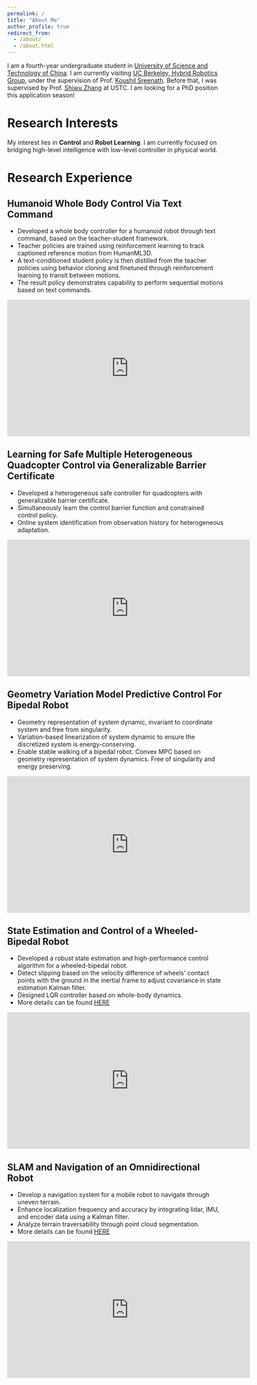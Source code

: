 ```yaml
---
permalink: /
title: "About Me"
author_profile: true
redirect_from: 
  - /about/
  - /about.html
---
```


I am a fourth-year undergraduate student in [University of Science and Technology of China](https://en.ustc.edu.cn/).  I am currently visiting [UC Berkeley, Hybrid Robotics Group](https://hybrid-robotics.berkeley.edu/index.html), under the supervision of Prof. [Koushil Sreenath](https://hybrid-robotics.berkeley.edu/koushil/). Before that, I was supervised by Prof. [Shiwu Zhang](https://scholar.google.com.hk/citations?user=d6tBg_UAAAAJ&hl=en-EN) at USTC. 
I am looking for a PhD position this application season!

Research Interests
======
My interest lies in **Control** and **Robot Learning**. I am currently focused on bridging high-level intelligence with low-level controller in physical world. 

Research Experience
======

Humanoid Whole Body Control Via Text Command
------
- Developed a whole body controller for a humanoid robot through text command, based on the teacher-student framework.
- Teacher policies are trained using reinforcement learning to track captioned reference motion from HumanML3D.
- A text-conditioned student policy is then distilled from the teacher policies using behavior cloning and finetuned through reinforcement learning to transit between motions.
- The result policy demonstrates capability to perform sequential motions based on text commands.
<iframe width="560" height="315" src="https://www.youtube.com/embed/ZeHBi9yREDE" title="Humanoid Whole Body Control Via Text Command" frameborder="0" allow="accelerometer; autoplay; clipboard-write; encrypted-media; gyroscope; picture-in-picture" allowfullscreen></iframe>

Learning for Safe Multiple Heterogeneous Quadcopter Control via Generalizable Barrier Certificate
------
- Developed a heterogeneous safe controller for quadcopters with generalizable barrier certificate.
- Simultaneously learn the control barrier function and constrained control policy.
- Online system identification from observation history for heterogeneous adaptation.
<iframe width="560" height="315" src="https://www.youtube.com/embed/8XGncoPI3bc" title="Multi Quadcopter Safe Fly" frameborder="0" allow="accelerometer; autoplay; clipboard-write; encrypted-media; gyroscope; picture-in-picture" allowfullscreen></iframe>

Geometry Variation Model Predictive Control For Bipedal Robot
------
- Geometry representation of system dynamic, invariant to coordinate system and free from singularity.
- Variation-based linearization of system dynamic to ensure the discretized system is energy-conserving.
- Enable stable walking of a bipedal robot.
Convex MPC based on geometry representation of system dynamics. Free of singularity and energy preserving.  
<iframe width="560" height="315" src="https://www.youtube.com/embed/7xYu7EeKpm8" title="Multi Quadcopter Safe Fly" frameborder="0" allow="accelerometer; autoplay; clipboard-write; encrypted-media; gyroscope; picture-in-picture" allowfullscreen></iframe>

State Estimation and Control of a Wheeled-Bipedal Robot
------
- Developed a robust state estimation and high-performance control algorithm for a wheeled-bipedal robot.
- Detect slipping based on the velocity difference of wheels' contact points with the ground in the inertial frame to adjust covariance in state estimation Kalman filter.
- Designed LQR controller based on whole-body dynamics.
- More details can be found [HERE](https://yiyangshao2003.github.io/files/Bipedal.pdf)
<iframe width="560" height="315" src="https://www.youtube.com/embed/DIakTY5WKMU" title="Wheeled-Bipedal Robot" frameborder="0" allow="accelerometer; autoplay; clipboard-write; encrypted-media; gyroscope; picture-in-picture" allowfullscreen></iframe>

SLAM and Navigation of an Omnidirectional Robot
------ 
- Develop a navigation system for a mobile robot to navigate through uneven terrain.
- Enhance localization frequency and accuracy by integrating lidar, IMU, and encoder data using a Kalman filter.
- Analyze terrain traversability through point cloud segmentation.
- More details can be found [HERE](https://kevin-shao-ustc.github.io/Sentry.pdf)
<iframe width="560" height="315" src="https://www.youtube.com/embed/DtH-J36skYA" title="Slam and Navigation" frameborder="0" allow="accelerometer; autoplay; clipboard-write; encrypted-media; gyroscope; picture-in-picture" allowfullscreen></iframe>
